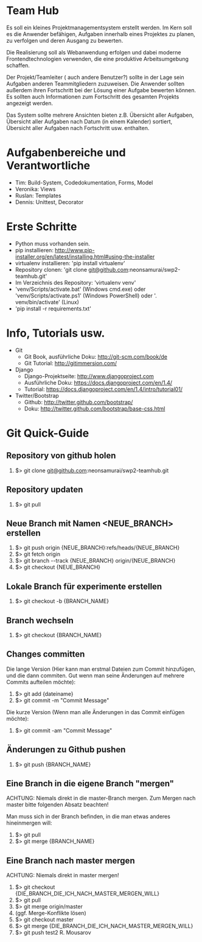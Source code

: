 ﻿# Team Hub

Es soll ein kleines Projektmanagementsystem erstellt werden. Im Kern soll es die Anwender befähigen, Aufgaben innerhalb eines Projektes zu planen, zu verfolgen und deren Ausgang zu bewerten.

Die Realisierung soll als Webanwendung erfolgen und dabei moderne Frontendtechnologien verwenden, die eine produktive Arbeitsumgebung schaffen.

Der Projekt/Teamleiter ( auch andere Benutzer?) sollte in der Lage sein Aufgaben anderen Teammitgliedern zuzuweisen. Die Anwender sollten außerdem ihren Fortschritt bei der Lösung einer Aufgabe bewerten können. Es sollten auch Informationen zum Fortschritt des gesamten Projekts angezeigt werden.

Das System sollte mehrere Ansichten bieten z.B. Übersicht aller Aufgaben, Übersicht aller Aufgaben nach Datum (in einem Kalender) sortiert, Übersicht aller Aufgaben nach Fortschritt usw. enthalten.

# Aufgabenbereiche und Verantwortliche

* Tim: Build-System, Codedokumentation, Forms, Model
* Veronika: Views
* Ruslan: Templates
* Dennis: Unittest, Decorator

# Erste Schritte

* Python muss vorhanden sein.
* pip installieren: http://www.pip-installer.org/en/latest/installing.html#using-the-installer
* virtualenv installieren: 'pip install virtualenv'
* Repository clonen: 'git clone git@github.com:neonsamurai/swp2-teamhub.git'
* Im Verzeichnis des Repository: 'virtualenv venv'
* 'venv/Scripts/activate.bat' (Windows cmd.exe) oder 'venv/Scripts/activate.ps1' (Windows PowerShell) oder '. venv/bin/activate' (Linux)
* 'pip install -r requirements.txt'

# Info, Tutorials usw.

* Git
  * Git Book, ausführliche Doku: http://git-scm.com/book/de
  * Git Tutorial: http://gitimmersion.com/
* Django
  * Django-Projektseite: http://www.djangoproject.com
  * Ausführliche Doku: https://docs.djangoproject.com/en/1.4/
  * Tutorial: https://docs.djangoproject.com/en/1.4/intro/tutorial01/
* Twitter/Bootstrap
  * Github: http://twitter.github.com/bootstrap/
  * Doku: http://twitter.github.com/bootstrap/base-css.html

# Git Quick-Guide

## Repository von github holen
1. $> git clone git@github.com:neonsamurai/swp2-teamhub.git

## Repository updaten
1. $> git pull

## Neue Branch mit Namen <NEUE_BRANCH> erstellen
1. $> git push origin {NEUE_BRANCH}:refs/heads/{NEUE_BRANCH}
2. $> git fetch origin
3. $> git branch --track {NEUE_BRANCH} origin/{NEUE_BRANCH}
4. $> git checkout {NEUE_BRANCH}

## Lokale Branch für experimente erstellen
1. $> git checkout -b {BRANCH_NAME}

## Branch wechseln
1. $> git checkout {BRANCH_NAME}

## Changes committen
Die lange Version (Hier kann man erstmal Dateien zum Commit hinzufügen, und die dann commiten. Gut wenn man seine Änderungen auf mehrere Commits aufteilen möchte):

1. $> git add {dateiname}
2. $> git commit -m "Commit Message"

Die kurze Version (Wenn man alle Änderungen in das Commit einfügen möchte):

1. $> git commit -am "Commit Message"

## Änderungen zu Github pushen

1. $> git push {BRANCH_NAME}

## Eine Branch in die eigene Branch "mergen"
ACHTUNG: Niemals direkt in die master-Branch mergen. Zum Mergen nach master bitte folgenden Absatz beachten!

Man muss sich in der Branch befinden, in die man etwas anderes hineinmergen will:

1. $> git pull
2. $> git merge {BRANCH_NAME}

## Eine Branch nach master mergen
ACHTUNG: Niemals direkt in master mergen!

1. $> git checkout {DIE_BRANCH_DIE_ICH_NACH_MASTER_MERGEN_WILL}
2. $> git pull
3. $> git merge origin/master
4. (ggf. Merge-Konflikte lösen)
5. $> git checkout master
6. $> git merge {DIE_BRANCH_DIE_ICH_NACH_MASTER_MERGEN_WILL}
7. $> git push
test2 R. Mousarov
